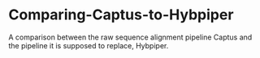 # Comparing-Captus-to-Hybpiper
A comparison between the  raw sequence alignment pipeline Captus and the pipeline it is supposed to replace, Hybpiper. 
